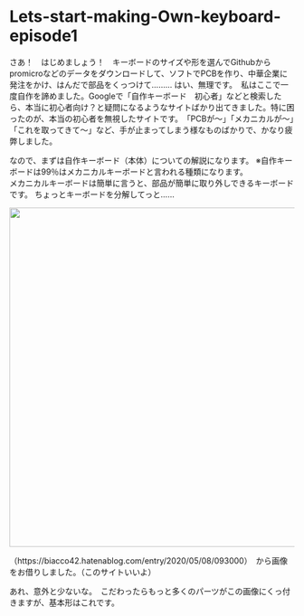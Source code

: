 # Lets-start-making-Own-keyboard-episode1
さあ！　はじめましょう！　キーボードのサイズや形を選んでGithubからpromicroなどのデータをダウンロードして、ソフトでPCBを作り、中華企業に発注をかけ、はんだで部品をくっつけて………
はい、無理です。　私はここで一度自作を諦めました。Googleで「自作キーボード　初心者」などと検索したら、本当に初心者向け？と疑問になるようなサイトばかり出てきました。特に困ったのが、本当の初心者を無視したサイトです。　「PCBが～」「メカニカルが～」「これを取ってきて～」など、手が止まってしまう様なものばかりで、かなり疲弊しました。

なので、まずは自作キーボード（本体）についての解説になります。
※自作キーボードは99％はメカニカルキーボードと言われる種類になります。<br>メカニカルキーボードは簡単に言うと、部品が簡単に取り外しできるキーボードです。
ちょっとキーボードを分解してっと……



<p align="center">
<img src="https://user-images.githubusercontent.com/85538853/230086537-c8302542-992f-49f9-9ab8-072b934c0163.png" width="600px">
</p>
（https://biacco42.hatenablog.com/entry/2020/05/08/093000）　から画像をお借りしました。（このサイトいいよ）

あれ、意外と少ないな。　こだわったらもっと多くのパーツがこの画像にくっ付きますが、基本形はこれです。
